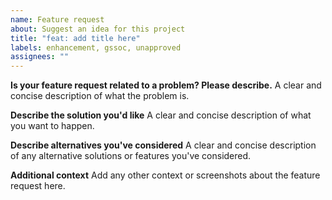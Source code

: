 ```yaml
---
name: Feature request
about: Suggest an idea for this project
title: "feat: add title here"
labels: enhancement, gssoc, unapproved
assignees: ""
---
```


<!-- Do not remove this template !, make the changes in the template itself -->

<!-- इस टेम्प्लेट को न हटाएं!, टेम्प्लेट में ही बदलाव करें -->

**Is your feature request related to a problem? Please describe.**
A clear and concise description of what the problem is.

**Describe the solution you'd like**
A clear and concise description of what you want to happen.

**Describe alternatives you've considered**
A clear and concise description of any alternative solutions or features you've considered.

**Additional context**
Add any other context or screenshots about the feature request here.

